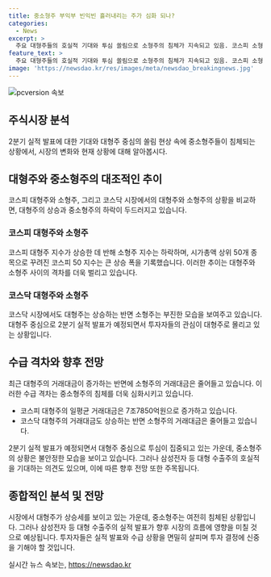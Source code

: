 ```yaml
---
title: 중소형주 부익부 빈익빈 흘러내리는 주가 심화 되나?
categories:
  - News
excerpt: >
  주요 대형주들의 호실적 기대와 투심 쏠림으로 소형주의 침체가 지속되고 있음. 코스피 소형주와 중형주 지수가 하락하면서 대형주가 상승하며 시가총액 상위 50개 종목인 코스피 50 지수는 큰 폭으로 상승. 코스닥 소형주 지수도 하락하면서 지수 상승을 막고 있음. 또한, 코스피 대형주의 거래대금은 증가하는 반면 소형주의 거래대금은 줄어들고 있음. 투심이 강화되는 가운데 삼성전자의 잠정 실적 발표로 중소형주의 전망도 변동될 것으로 전망.
feature_text: >
  주요 대형주들의 호실적 기대와 투심 쏠림으로 소형주의 침체가 지속되고 있음. 코스피 소형주와 중형주 지수가 하락하면서 대형주가 상승하며 시가총액 상위 50개 종목인 코스피 50 지수는 큰 폭으로 상승. 코스닥 소형주 지수도 하락하면서 지수 상승을 막고 있음. 또한, 코스피 대형주의 거래대금은 증가하는 반면 소형주의 거래대금은 줄어들고 있음. 투심이 강화되는 가운데 삼성전자의 잠정 실적 발표로 중소형주의 전망도 변동될 것으로 전망.
image: 'https://newsdao.kr/res/images/meta/newsdao_breakingnews.jpg'
---
```


<p><img src="https://newsdao.kr/res/images/meta/newsdao_breakingnews.jpg" alt="pcversion 속보" /></p>

<h2 data-ke-size="size26">주식시장 분석</h2>

<p data-ke-size="size16">2분기 실적 발표에 대한 기대와 대형주 중심의 쏠림 현상 속에 중소형주들이 침체되는 상황에서, 시장의 변화와 현재 상황에 대해 알아봅시다.</p>

<h2 data-ke-size="size24">대형주와 중소형주의 대조적인 추이</h2>

<p data-ke-size="size16">코스피 대형주와 소형주, 그리고 코스닥 시장에서의 대형주와 소형주의 상황을 비교하면, 대형주의 상승과 중소형주의 하락이 두드러지고 있습니다.</p>

<h3><b>코스피 대형주와 소형주</b></h3>

<p data-ke-size="size16">코스피 대형주 지수가 상승한 데 반해 소형주 지수는 하락하며, 시가총액 상위 50개 종목으로 꾸려진 코스피 50 지수는 큰 상승 폭을 기록했습니다. 이러한 추이는 대형주와 소형주 사이의 격차를 더욱 벌리고 있습니다.</p>

<h3><b>코스닥 대형주와 소형주</b></h3>

<p data-ke-size="size16">코스닥 시장에서도 대형주는 상승하는 반면 소형주는 부진한 모습을 보여주고 있습니다. 대형주 중심으로 2분기 실적 발표가 예정되면서 투자자들의 관심이 대형주로 몰리고 있는 상황입니다.</p>

<h2 data-ke-size="size24">수급 격차와 향후 전망</h2>

<p data-ke-size="size16">최근 대형주의 거래대금이 증가하는 반면에 소형주의 거래대금은 줄어들고 있습니다. 이러한 수급 격차는 중소형주의 침체를 더욱 심화시키고 있습니다.</p>

<ul>
<li>코스피 대형주의 일평균 거래대금은 7조7850억원으로 증가하고 있습니다.</li>
<li>코스닥 대형주의 거래대금도 상승하는 반면 소형주의 거래대금은 줄어들고 있습니다.</li>
</ul>

<p data-ke-size="size16">2분기 실적 발표가 예정되면서 대형주 중심으로 투심이 집중되고 있는 가운데, 중소형주의 상황은 불안정한 모습을 보이고 있습니다. 그러나 삼성전자 등 대형 수출주의 호실적을 기대하는 의견도 있으며, 이에 따른 향후 전망 또한 주목됩니다.</p>

<h2 data-ke-size="size24">종합적인 분석 및 전망</h2>

<p data-ke-size="size16">시장에서 대형주가 상승세를 보이고 있는 가운데, 중소형주는 여전히 침체된 상황입니다. 그러나 삼성전자 등 대형 수출주의 실적 발표가 향후 시장의 흐름에 영향을 미칠 것으로 예상됩니다. 투자자들은 실적 발표와 수급 상황을 면밀히 살피며 투자 결정에 신중을 기해야 할 것입니다.</p>
실시간 뉴스 속보는, <a href="https://newsdao.kr" rel="dofollow">https://newsdao.kr</a>


